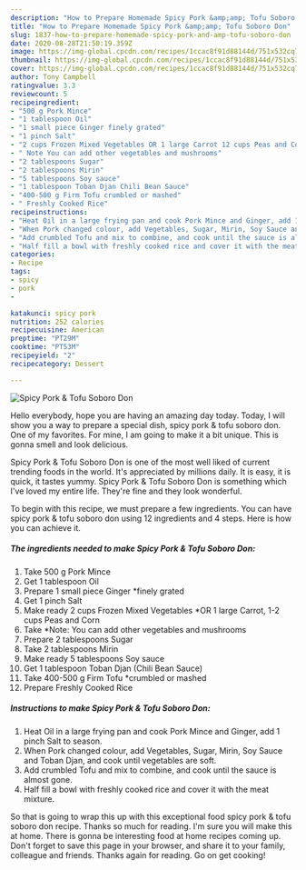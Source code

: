 ```yaml
---
description: "How to Prepare Homemade Spicy Pork &amp;amp; Tofu Soboro Don"
title: "How to Prepare Homemade Spicy Pork &amp;amp; Tofu Soboro Don"
slug: 1837-how-to-prepare-homemade-spicy-pork-and-amp-tofu-soboro-don
date: 2020-08-28T21:50:19.359Z
image: https://img-global.cpcdn.com/recipes/1ccac8f91d88144d/751x532cq70/spicy-pork-tofu-soboro-don-recipe-main-photo.jpg
thumbnail: https://img-global.cpcdn.com/recipes/1ccac8f91d88144d/751x532cq70/spicy-pork-tofu-soboro-don-recipe-main-photo.jpg
cover: https://img-global.cpcdn.com/recipes/1ccac8f91d88144d/751x532cq70/spicy-pork-tofu-soboro-don-recipe-main-photo.jpg
author: Tony Campbell
ratingvalue: 3.3
reviewcount: 5
recipeingredient:
- "500 g Pork Mince"
- "1 tablespoon Oil"
- "1 small piece Ginger finely grated"
- "1 pinch Salt"
- "2 cups Frozen Mixed Vegetables OR 1 large Carrot 12 cups Peas and Corn"
- " Note You can add other vegetables and mushrooms"
- "2 tablespoons Sugar"
- "2 tablespoons Mirin"
- "5 tablespoons Soy sauce"
- "1 tablespoon Toban Djan Chili Bean Sauce"
- "400-500 g Firm Tofu crumbled or mashed"
- " Freshly Cooked Rice"
recipeinstructions:
- "Heat Oil in a large frying pan and cook Pork Mince and Ginger, add 1 pinch Salt to season."
- "When Pork changed colour, add Vegetables, Sugar, Mirin, Soy Sauce and Toban Djan, and cook until vegetables are soft."
- "Add crumbled Tofu and mix to combine, and cook until the sauce is almost gone."
- "Half fill a bowl with freshly cooked rice and cover it with the meat mixture."
categories:
- Recipe
tags:
- spicy
- pork
- 

katakunci: spicy pork  
nutrition: 252 calories
recipecuisine: American
preptime: "PT29M"
cooktime: "PT53M"
recipeyield: "2"
recipecategory: Dessert

---
```



![Spicy Pork &amp; Tofu Soboro Don](https://img-global.cpcdn.com/recipes/1ccac8f91d88144d/751x532cq70/spicy-pork-tofu-soboro-don-recipe-main-photo.jpg)

Hello everybody, hope you are having an amazing day today. Today, I will show you a way to prepare a special dish, spicy pork &amp; tofu soboro don. One of my favorites. For mine, I am going to make it a bit unique. This is gonna smell and look delicious.

Spicy Pork &amp; Tofu Soboro Don is one of the most well liked of current trending foods in the world. It's appreciated by millions daily. It is easy, it is quick, it tastes yummy. Spicy Pork &amp; Tofu Soboro Don is something which I've loved my entire life. They're fine and they look wonderful.




To begin with this recipe, we must prepare a few ingredients. You can have spicy pork &amp; tofu soboro don using 12 ingredients and 4 steps. Here is how you can achieve it.

<!--inarticleads1-->

##### The ingredients needed to make Spicy Pork &amp; Tofu Soboro Don:

1. Take 500 g Pork Mince
1. Get 1 tablespoon Oil
1. Prepare 1 small piece Ginger *finely grated
1. Get 1 pinch Salt
1. Make ready 2 cups Frozen Mixed Vegetables *OR 1 large Carrot, 1-2 cups Peas and Corn
1. Take  *Note: You can add other vegetables and mushrooms
1. Prepare 2 tablespoons Sugar
1. Take 2 tablespoons Mirin
1. Make ready 5 tablespoons Soy sauce
1. Get 1 tablespoon Toban Djan (Chili Bean Sauce)
1. Take 400-500 g Firm Tofu *crumbled or mashed
1. Prepare  Freshly Cooked Rice




<!--inarticleads2-->

##### Instructions to make Spicy Pork &amp; Tofu Soboro Don:

1. Heat Oil in a large frying pan and cook Pork Mince and Ginger, add 1 pinch Salt to season.
1. When Pork changed colour, add Vegetables, Sugar, Mirin, Soy Sauce and Toban Djan, and cook until vegetables are soft.
1. Add crumbled Tofu and mix to combine, and cook until the sauce is almost gone.
1. Half fill a bowl with freshly cooked rice and cover it with the meat mixture.




So that is going to wrap this up with this exceptional food spicy pork &amp; tofu soboro don recipe. Thanks so much for reading. I'm sure you will make this at home. There is gonna be interesting food at home recipes coming up. Don't forget to save this page in your browser, and share it to your family, colleague and friends. Thanks again for reading. Go on get cooking!
